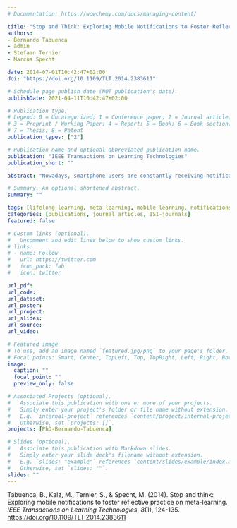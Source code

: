 ```yaml
---
# Documentation: https://wowchemy.com/docs/managing-content/

title: "Stop and Think: Exploring Mobile Notifications to Foster Reflective Practice on Meta-Learning"
authors: 
- Bernardo Tabuenca
- admin
- Stefaan Ternier
- Marcus Specht

date: 2014-07-01T10:42:47+02:00
doi: "https://doi.org/10.1109/TLT.2014.2383611"

# Schedule page publish date (NOT publication's date).
publishDate: 2021-04-11T10:42:47+02:00

# Publication type.
# Legend: 0 = Uncategorized; 1 = Conference paper; 2 = Journal article;
# 3 = Preprint / Working Paper; 4 = Report; 5 = Book; 6 = Book section;
# 7 = Thesis; 8 = Patent
publication_types: ["2"]

# Publication name and optional abbreviated publication name.
publication: "IEEE Transactions on Learning Technologies"
publication_short: ""

abstract: "Nowadays, smartphone users are constantly receiving notifications from applications that provide feedback, as reminders, recommendations or announcements. Nevertheless, there is little research on the effects of mobile notifications to foster meta-learning. This paper explores the effectiveness of mobile notifications to foster reflection on meta-learning by presenting the results of two studies: 1) a formative study with 37 secondary school students offering a daily reflection and reporting exercise about their learning experience during the day; 2) an experiment involving 60 adults to read an eBook on energy-efficient driving for one hour. During that time, the participants received mobile notifications inviting them to reflect in-action. On the one hand, the results from the first study show that students do not have a habit of seeing themselves as learners and developing a “professional” awareness about their daily activity at work/school. On the other hand, the second study explores the effects of different notification types on knowledge gain and motivation. Results envision a higher knowledge gain and motivation for the group assigned with the least complex interactions with mobile devices during the reflection exercise. Finally, these results are discussed and important research questions for future research on mobile notifications are raised."

# Summary. An optional shortened abstract.
summary: ""

tags: [lifelong learning, meta-learning, mobile learning, notifications, reflection, seamless learning]
categories: [publications, journal articles, ISI-journals]
featured: false

# Custom links (optional).
#   Uncomment and edit lines below to show custom links.
# links:
# - name: Follow
#   url: https://twitter.com
#   icon_pack: fab
#   icon: twitter

url_pdf:
url_code:
url_dataset:
url_poster:
url_project:
url_slides:
url_source:
url_video:

# Featured image
# To use, add an image named `featured.jpg/png` to your page's folder. 
# Focal points: Smart, Center, TopLeft, Top, TopRight, Left, Right, BottomLeft, Bottom, BottomRight.
image:
  caption: ""
  focal_point: ""
  preview_only: false

# Associated Projects (optional).
#   Associate this publication with one or more of your projects.
#   Simply enter your project's folder or file name without extension.
#   E.g. `internal-project` references `content/project/internal-project/index.md`.
#   Otherwise, set `projects: []`.
projects: [PhD-Bernardo-Tabuenca]

# Slides (optional).
#   Associate this publication with Markdown slides.
#   Simply enter your slide deck's filename without extension.
#   E.g. `slides: "example"` references `content/slides/example/index.md`.
#   Otherwise, set `slides: ""`.
slides: ""
---
```


Tabuenca, B., Kalz, M., Ternier, S., & Specht, M. (2014). Stop and think: Exploring mobile notifications to foster reflective practice on meta-learning. *IEEE Transactions on Learning Technologies*, *8*(1), 124-135. https://doi.org/10.1109/TLT.2014.2383611